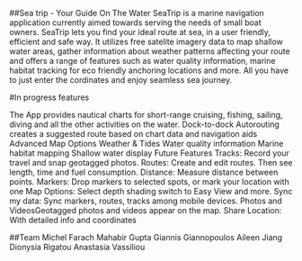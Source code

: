 ##Sea trip - Your Guide On The Water
SeaTrip is a marine navigation application currently aimed towards serving the needs of small boat owners. SeaTrip lets you find your ideal route at sea, in a user friendly, efficient and safe way. It utilizes free satelite imagery data to map shallow water areas, gather information about weather patterns affecting your route and offers a range of features such as water quality information, marine habitat tracking for eco friendly anchoring locations and more. All you have to just enter the cordinates and enjoy seamless sea journey.

#In progress features

The App provides nautical charts for short-range cruising, fishing, sailing, diving and all the other activities on the water.
Dock-to-dock Autorouting creates a suggested route based on chart data and navigation aids
Advanced Map Options
Weather & Tides
Water quality information
Marine habitat mapping
Shallow water display
Future Features
Tracks: Record your travel and snap geotagged photos.
Routes: Create and edit routes. Then see length, time and fuel consumption.
Distance: Measure distance between points.
Markers: Drop markers to selected spots, or mark your location with one
Map Options: Select depth shading switch to Easy View and more.
Sync my data: Sync markers, routes, tracks among mobile devices.
Photos and VideosGeotagged photos and videos appear on the map.
Share Location: With detailed info and coordinates

##Team
Michel Farach
Mahabir Gupta
Giannis Giannopoulos
Aileen Jiang
Dionysia Rigatou
Anastasia Vassiliou
